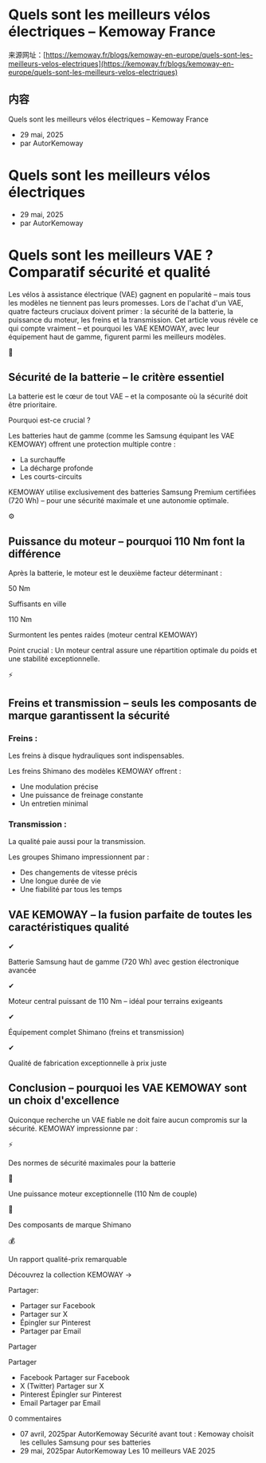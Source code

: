 # Quels sont les meilleurs vélos électriques – Kemoway France

来源网址：[https://kemoway.fr/blogs/kemoway-en-europe/quels-sont-les-meilleurs-velos-electriques](https://kemoway.fr/blogs/kemoway-en-europe/quels-sont-les-meilleurs-velos-electriques)

## 内容

Quels sont les meilleurs vélos électriques – Kemoway France

- 29 mai, 2025
- par AutorKemoway

# Quels sont les meilleurs vélos électriques

- 29 mai, 2025
- par AutorKemoway

# Quels sont les meilleurs VAE ? Comparatif sécurité et qualité

Les vélos à assistance électrique (VAE) gagnent en popularité – mais tous les modèles ne tiennent pas leurs promesses. Lors de l'achat d'un VAE, quatre facteurs cruciaux doivent primer : la sécurité de la batterie, la puissance du moteur, les freins et la transmission. Cet article vous révèle ce qui compte vraiment – et pourquoi les VAE KEMOWAY, avec leur équipement haut de gamme, figurent parmi les meilleurs modèles.

🔋

## Sécurité de la batterie – le critère essentiel

La batterie est le cœur de tout VAE – et la composante où la sécurité doit être prioritaire.

Pourquoi est-ce crucial ?

Les batteries haut de gamme (comme les Samsung équipant les VAE KEMOWAY) offrent une protection multiple contre :

- La surchauffe
- La décharge profonde
- Les courts-circuits

KEMOWAY utilise exclusivement des batteries Samsung Premium certifiées (720 Wh) – pour une sécurité maximale et une autonomie optimale.

⚙️

## Puissance du moteur – pourquoi 110 Nm font la différence

Après la batterie, le moteur est le deuxième facteur déterminant :

50 Nm

Suffisants en ville

110 Nm

Surmontent les pentes raides (moteur central KEMOWAY)

Point crucial : Un moteur central assure une répartition optimale du poids et une stabilité exceptionnelle.

⚡

## Freins et transmission – seuls les composants de marque garantissent la sécurité

### Freins :

Les freins à disque hydrauliques sont indispensables.

Les freins Shimano des modèles KEMOWAY offrent :

- Une modulation précise
- Une puissance de freinage constante
- Un entretien minimal

### Transmission :

La qualité paie aussi pour la transmission.

Les groupes Shimano impressionnent par :

- Des changements de vitesse précis
- Une longue durée de vie
- Une fiabilité par tous les temps

## VAE KEMOWAY – la fusion parfaite de toutes les caractéristiques qualité

✔

Batterie Samsung haut de gamme (720 Wh) avec gestion électronique avancée

✔

Moteur central puissant de 110 Nm – idéal pour terrains exigeants

✔

Équipement complet Shimano (freins et transmission)

✔

Qualité de fabrication exceptionnelle à prix juste

## Conclusion – pourquoi les VAE KEMOWAY sont un choix d'excellence

Quiconque recherche un VAE fiable ne doit faire aucun compromis sur la sécurité. KEMOWAY impressionne par :

⚡

Des normes de sécurité maximales pour la batterie

💨

Une puissance moteur exceptionnelle (110 Nm de couple)

🔧

Des composants de marque Shimano

💰

Un rapport qualité-prix remarquable

Découvrez la collection KEMOWAY →

Partager:

- Partager sur Facebook
- Partager sur X
- Épingler sur Pinterest
- Partager par Email

Partager

Partager

- Facebook Partager sur Facebook
- X (Twitter) Partager sur X
- Pinterest Épingler sur Pinterest
- Email Partager par Email

0 commentaires

- 07 avril, 2025par AutorKemoway Sécurité avant tout : Kemoway choisit les cellules Samsung pour ses batteries
- 29 mai, 2025par AutorKemoway Les 10 meilleurs VAE 2025
